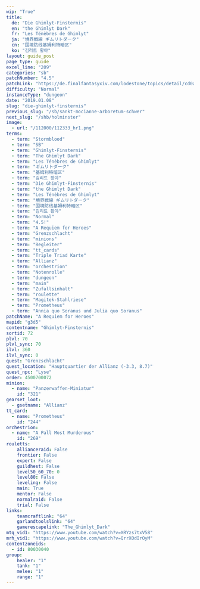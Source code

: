 ```yaml
---
wip: "True"
title:
  de: "Die Ghimlyt-Finsternis"
  en: "the Ghimlyt Dark"
  fr: "Les Ténèbres de Ghimlyt"
  ja: "境界戦線 ギムリトダーク"
  cn: "国境防线基姆利特暗区"
  ko: "김리트 황야"
layout: guide_post
page_type: guide
excel_line: "209"
categories: "sb"
patchNumber: "4.5"
patchLink: "https://de.finalfantasyxiv.com/lodestone/topics/detail/cd0ae478a92f70d66b84cf28709b22a91ab401fc"
difficulty: "Normal"
instanceType: "dungeon"
date: "2019.01.08"
slug: "die-ghimlyt-finsternis"
previous_slug: "/sb/sankt-mocianne-arboretum-schwer"
next_slug: "/shb/holminster"
image:
  - url: "/112000/112333_hr1.png"
terms:
  - term: "Stormblood"
  - term: "SB"
  - term: "Ghimlyt-Finsternis"
  - term: "The Ghimlyt Dark"
  - term: "Les Ténèbres de Ghimlyt"
  - term: "ギムリトダーク"
  - term: "基姆利特暗区"
  - term: "김리트 황야"
  - term: "Die Ghimlyt-Finsternis"
  - term: "the Ghimlyt Dark"
  - term: "Les Ténèbres de Ghimlyt"
  - term: "境界戦線 ギムリトダーク"
  - term: "国境防线基姆利特暗区"
  - term: "김리트 황야"
  - term: "Normal"
  - term: "4.5!"
  - term: "A Requiem for Heroes"
  - term: "Grenzschlacht"
  - term: "minions"
  - term: "Begleiter"
  - term: "tt_cards"
  - term: "Triple Triad Karte"
  - term: "Allianz"
  - term: "orchestrion"
  - term: "Notenrolle"
  - term: "dungeon"
  - term: "main"
  - term: "Zufallsinhalt"
  - term: "roulette"
  - term: "Magitek-Stahlriese"
  - term: "Prometheus"
  - term: "Annia quo Soranus und Julia quo Soranus"
patchName: "A Requiem for Heroes"
mapid: "g3d5"
contentname: "Ghimlyt-Finsternis"
sortid: 72
plvl: 70
plvl_sync: 70
ilvl: 360
ilvl_sync: 0
quest: "Grenzschlacht"
quest_location: "Hauptquartier der Allianz (-3.3, 8.7)"
quest_npc: "Lyse"
order: 4500700072
minion:
  - name: "Panzerwaffen-Miniatur"
    id: "321"
gearset_loot:
  - gsetname: "Allianz"
tt_card:
  - name: "Prometheus"
    id: "244"
orchestrion:
  - name: "A Pall Most Murderous"
    id: "269"
rouletts:
    allianceraid: False
    frontier: False
    expert: False
    guildhest: False
    level50_60_70: 0
    level80: False
    leveling: False
    main: True
    mentor: False
    normalraid: False
    trial: False
links:
    teamcraftlink: "64"
    garlandtoolslink: "64"
    gamerescapelink: "The_Ghimlyt_Dark"
mtq_vid1: "https://www.youtube.com/watch?v=XRYzs7txV58"
mrh_vid1: "https://www.youtube.com/watch?v=QrrXOdIrOyM"
contentzoneids:
  - id: 80030040
group:
    healer: "1"
    tank: "1"
    melee: "1"
    range: "1"
---
```

